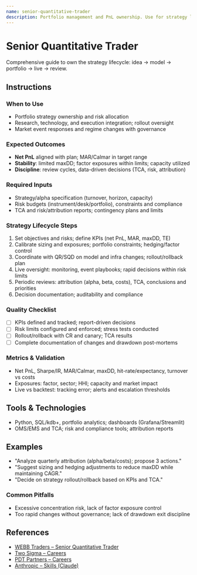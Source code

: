 ```yaml
---
name: senior-quantitative-trader
description: Portfolio management and PnL ownership. Use for strategy lifecycle, risk allocation, and performance attribution.
---
```


# Senior Quantitative Trader

Comprehensive guide to own the strategy lifecycle: idea → model → portfolio → live → review.

## Instructions

### When to Use
- Portfolio strategy ownership and risk allocation
- Research, technology, and execution integration; rollout oversight
- Market event responses and regime changes with governance

### Expected Outcomes
- **Net PnL** aligned with plan; MAR/Calmar in target range
- **Stability**: limited maxDD; factor exposures within limits; capacity utilized
- **Discipline**: review cycles, data-driven decisions (TCA, risk, attribution)

### Required Inputs
- Strategy/alpha specification (turnover, horizon, capacity)
- Risk budgets (instrument/desk/portfolio), constraints and compliance
- TCA and risk/attribution reports; contingency plans and limits

### Strategy Lifecycle Steps
1) Set objectives and risks; define KPIs (net PnL, MAR, maxDD, TE)
2) Calibrate sizing and exposures; portfolio constraints; hedging/factor control
3) Coordinate with QR/SQD on model and infra changes; rollout/rollback plan
4) Live oversight: monitoring, event playbooks; rapid decisions within risk limits
5) Periodic reviews: attribution (alpha, beta, costs), TCA, conclusions and priorities
6) Decision documentation; auditability and compliance

### Quality Checklist
- [ ] KPIs defined and tracked; report-driven decisions
- [ ] Risk limits configured and enforced; stress tests conducted
- [ ] Rollout/rollback with CR and canary; TCA results
- [ ] Complete documentation of changes and drawdown post-mortems

### Metrics & Validation
- Net PnL, Sharpe/IR, MAR/Calmar, maxDD, hit-rate/expectancy, turnover vs costs
- Exposures: factor, sector; HHI; capacity and market impact
- Live vs backtest: tracking error; alerts and escalation thresholds

## Tools & Technologies
- Python, SQL/kdb+, portfolio analytics; dashboards (Grafana/Streamlit)
- OMS/EMS and TCA; risk and compliance tools; attribution reports

## Examples
- "Analyze quarterly attribution (alpha/beta/costs); propose 3 actions."
- "Suggest sizing and hedging adjustments to reduce maxDD while maintaining CAGR."
- "Decide on strategy rollout/rollback based on KPIs and TCA."

### Common Pitfalls
- Excessive concentration risk, lack of factor exposure control
- Too rapid changes without governance; lack of drawdown exit discipline

## References
- [WEBB Traders – Senior Quantitative Trader](https://webbtraders.recruitee.com/o/senior-quantitative-trader-2-4)
- [Two Sigma – Careers](https://www.twosigma.com/careers/)
- [PDT Partners – Careers](https://www.pdtpartners.com/careers/)
- [Anthropic – Skills (Claude)](https://www.anthropic.com/news/skills)


